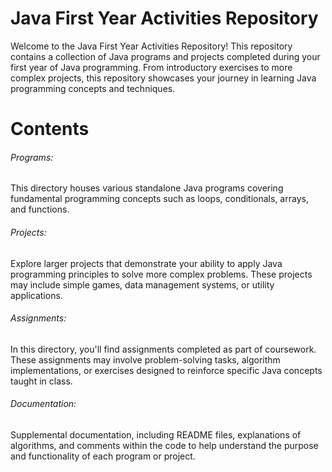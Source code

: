 <h1>Java First Year Activities Repository</h1>

Welcome to the Java First Year Activities Repository! This repository contains a collection of Java programs and projects completed during your first year of Java programming. From introductory exercises to more complex projects, this repository showcases your journey in learning Java programming concepts and techniques.

<h1>Contents</h1>

<h6>Programs:</h6> This directory houses various standalone Java programs covering fundamental programming concepts such as loops, conditionals, arrays, and functions.
<h6>Projects:</h6> Explore larger projects that demonstrate your ability to apply Java programming principles to solve more complex problems. These projects may include simple games, data management systems, or utility applications.
<h6>Assignments:</h6> In this directory, you'll find assignments completed as part of coursework. These assignments may involve problem-solving tasks, algorithm implementations, or exercises designed to reinforce specific Java concepts taught in class.
<h6>Documentation:</h6> 
Supplemental documentation, including README files, explanations of algorithms, and comments within the code to help understand the purpose and functionality of each program or project.
